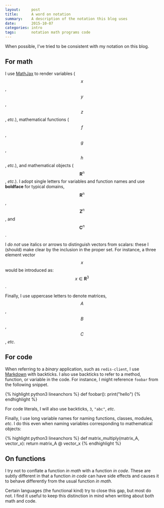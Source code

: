 ```yaml
---
layout:     post
title:      A word on notation
summary:    A description of the notation this blog uses
date:       2015-10-07
categories: intro
tags:       notation math programs code
---
```


When possible, I've tried to be consistent with my notation on this blog.

## For math
I use [MathJax][] to render variables ($$x$$, $$y$$, $$z$$, *etc*.), mathematical functions ($$f$$, $$g$$, $$h$$, *etc*.), and mathematical objects ($$\mathbf{R}^n$$, *etc*.). I adopt single letters for variables and function names and use **boldface** for typical domains, $$\mathbf{R}^n$$, $$\mathbf{Z}^n$$, and $$\mathbf{C}^n$$.

I *do not* use italics or arrows to distinguish vectors from scalars: these I (should) make clear by the inclusion in the proper set. For instance, a three element vector $$x$$ would be introduced as: $$x \in \mathbf{R}^3$$.

Finally, I use uppercase letters to denote matrices, $$A$$, $$B$$, $$C$$, *etc*.

## For code
When referring to a *binary* application, such as `redis-client`, I use [Markdown][] with backticks. I also use backticks to refer to a method, function, or variable in the code. For instance, I might reference `foobar` from the following snippet.

{% highlight python3 lineanchors %}
def foobar():
    print("hello")
{% endhighlight %}

For code literals, I will also use backticks, `3`, `"abc"`, *etc*.

Finally, I use long variable names for naming functions, classes, modules, *etc*. I do this even when naming variables corresponding to mathematical objects:

{% highlight python3 lineanchors %}
def matrix_multiply(matrix_A, vector_x):
    return matrix_A @ vector_x
{% endhighlight %}

## On functions
I try not to conflate a function *in math* with a function *in code*. These are subtly different in that a function *in code* can have side effects and causes it to behave differently from the usual function *in math*.

Certain languages (the functional kind) try to close this gap, but most do not. I find it useful to keep this distinction in mind when writing about both math and code.

[mathjax]:  https://www.mathjax.org/                        "MathJax"
[markdown]: https://daringfireball.net/projects/markdown/   "markdown"

